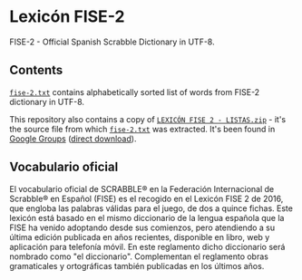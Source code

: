 # Lexicón FISE-2

FISE-2 - Official Spanish Scrabble Dictionary in UTF-8.

## Contents

[`fise-2.txt`](fise-2.txt) contains alphabetically sorted list of words from FISE-2 dictionary in UTF-8.

This repository also contains a copy of [`LEXICÓN FISE 2 - LISTAS.zip`](LEXICÓN%20FISE%202%20-%20LISTAS.zip) - it's the source file from which [`fise-2.txt`](fise-2.txt) was extracted. It's been found in [Google Groups](https://groups.google.com/g/scrabblerosario/c/m2DQCQMLzlw) ([direct download](https://groups.google.com/group/scrabblerosario/attach/966367140bcda/LEXIC%C3%93N%20FISE%202%20-%20LISTAS.zip?part=0.1)).

## Vocabulario oficial

El vocabulario oficial de SCRABBLE® en la Federación Internacional de Scrabble® en Español (FISE) es el recogido en el Lexicón FISE 2 de 2016, que engloba las palabras válidas para el juego, de dos a quince fichas. Este lexicón está basado en el mismo diccionario de la lengua española que la FISE ha venido adoptando desde sus comienzos, pero atendiendo a su última edición publicada en años recientes, disponible en libro, web y aplicación para telefonía móvil. En este reglamento dicho diccionario será nombrado como "el diccionario". Complementan el reglamento obras gramaticales y ortográficas también publicadas en los últimos años.
